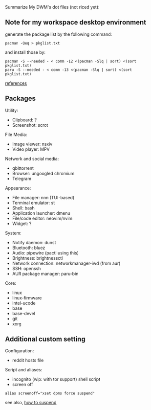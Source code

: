 Summarize My DWM's dot files (not riced yet):

## Note for my workspace desktop environment
generate the package list by the following command:

```shell
pacman -Qeq > pkglist.txt
```

and install those by:

```shell
pacman -S --needed - < comm -12 <(pacman -Slq | sort) <(sort pkglist.txt)
paru -S --needed - < comm -13 <(pacman -Slq | sort) <(sort pkglist.txt)
```

[references](https://wiki.archlinux.org/title/Pacman/Tips_and_tricks#Install_packages_from_a_list)

## Packages

Utility:
- Clipboard: ?
- Screenshot: scrot

File Media:
- Image viewer: nsxiv
- Video player: MPV

Network and social media:
- qbittorrent
- Browser: ungoogled chromium
- Telegram

Appearance:
- File manager: nnn (TUI-based)
- Terminal emulator: st
- Shell: bash
- Application launcher: dmenu
- File/code editor: neovim/nvim
- Widget: ?

System:
- Notify daemon: dunst
- Bluetooth: bluez
- Audio: pipewire (pactl using this)
- Brightness: brightnessctl
- Network connection: networkmanager-iwd (from aur)
- SSH: openssh
- AUR package manager: paru-bin

Core:
- linux
- linux-firmware
- intel-ucode
- base
- base-devel
- git
- xorg

## Additional custom setting

Configuration:
- reddit hosts file

Script and aliases:
- incognito (wip: with tor support) shell script
- screen off

```shell
alias screenoff="xset dpms force suspend" 
```

see also, [how to suspend](https://askubuntu.com/questions/1792/how-can-i-suspend-hibernate-from-command-line)

